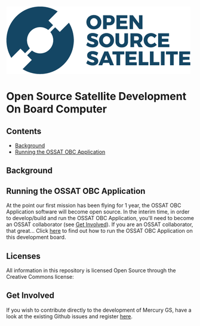 ![](gui_assets/OSSAT-LOGO-BLUE.png)
# Open Source Satellite Development On Board Computer

## Contents
- [Background](#background)
- [Running the OSSAT OBC Application](#running-the-ossat-obc-application)

## Background


## Running the OSSAT OBC Application
At the point our first mission has been flying for 1 year, the OSSAT OBC Application software will become open source. In the interim time, in order to develop/build and run the OSSAT OBC Application, you'll need to become an OSSAT collaborator (see [Get Involved](#get-involved])).
If you are an OSSAT collaborator, that great... Click [here](/OBC_CODE_README.md) to find out how to run the OSSAT OBC Application on this development board.

## Licenses
All information in this repository is licensed Open Source through the Creative Commons license:



## Get Involved
If you wish to contribute directly to the development of Mercury GS, have a look at the existing Github issues and register [here](https://www.opensourcesatellite.org/register/).
